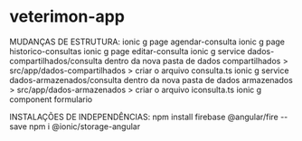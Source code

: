 # veterimon-app

MUDANÇAS DE ESTRUTURA:
ionic g page agendar-consulta
ionic g page historico-consultas
ionic g page editar-consulta
ionic g service dados-compartilhados/consulta
  dentro da nova pasta de dados compartilhados > src/app/dados-compartilhados > criar o arquivo consulta.ts
ionic g service dados-armazenados/consulta
  dentro da nova pasta de dados armazenados > src/app/dados-armazenados > criar o arquivo iconsulta.ts
ionic g component formulario

INSTALAÇÕES DE INDEPENDÊNCIAS:
  npm install firebase @angular/fire --save
  npm i @ionic/storage-angular
  
 
